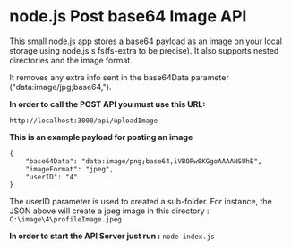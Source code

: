 # node.js Post base64 Image API

This small node.js app stores a base64 payload as an image on your local storage using node.js's fs(fs-extra to be precise).
It also supports nested directories and the image format.

It removes any extra info sent in the base64Data parameter ("data:image/jpg;base64,").  

**In order to call the POST API you must use this URL:**

``http://localhost:3000/api/uploadImage``

**This is an example payload for posting an image**
```
{
	"base64Data": "data:image/png;base64,iVBORw0KGgoAAAANSUhE",
	"imageFormat": "jpeg",
	"userID": "4"
}
```
The userID parameter is used to created a sub-folder. 
For instance, the JSON above will create a jpeg image
in this directory : ``C:\image\4\profileImage.jpeg``


**In order to start the API Server just run :**
```node index.js```
